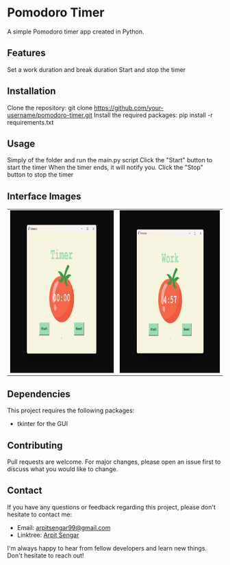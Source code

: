 # Pomodoro Timer
A simple Pomodoro timer app created in Python.

## Features
Set a work duration and break duration
Start and stop the timer

## Installation
Clone the repository: git clone https://github.com/your-username/pomodoro-timer.git
Install the required packages: pip install -r requirements.txt

## Usage
Simply of the folder and run the main.py script
Click the "Start" button to start the timer
When the timer ends, it will notify you.
Click the "Stop" button to stop the timer

## Interface Images
<table>
            <tr>
                <td>
                    <img src="assets/start_image.png" alt="start_image.png" height="380">
                </td>
                <td>
                    <img src="assets/work_mode.png" alt="start_image.png" height="380">
                </td>
            </tr>
        </table>

## Dependencies
This project requires the following packages:
<ul>
        <li>
            tkinter for the GUI
        </li>
    </ul>

## Contributing
Pull requests are welcome. For major changes, please open an issue first to discuss what you would like to change.

## Contact
If you have any questions or feedback regarding this project, please don't hesitate to contact me:
    <ul>
        <li>Email: [arpitsengar99@gmail.com](mailto:arpitsengar99@gmail.com)</li>
        <li>Linktree: [Arpit Sengar](https://linktr.ee/arpitwastaken)</li>
    </ul>
I'm always happy to hear from fellow developers and learn new things. Don't hesitate to reach out!